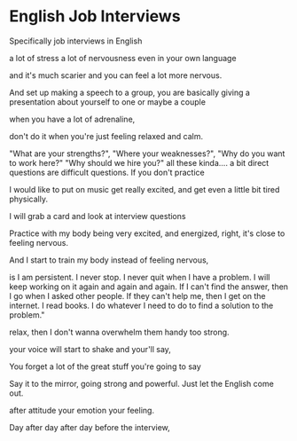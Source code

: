 # English Job Interviews

Specifically job interviews in  English

a lot of stress a lot of nervousness even in your own language

and it's much scarier and you can feel a lot more nervous.

And set up making a  speech to a group, you are basically giving a presentation about yourself to one or maybe a couple

when you have a lot of adrenaline,

don't do it when you're just feeling relaxed and calm.

"What are your strengths?",
 "Where your weaknesses?",
"Why do you want to work here?"
"Why should we hire you?"
 all these kinda.... a bit direct questions are difficult questions. If you don't practice

I would like to put on music get really excited, and get even a little bit tired physically.

I will grab a card and look at interview questions

Practice with my body being very excited, and energized, right, it's close to feeling nervous.

And I start to train my body instead of feeling nervous,

is I am persistent.
I never stop. I never quit when I have a problem. I will keep working on it again and again and again.
If I can't find the answer,
then I go when I asked other people. If they can't help me, then I get on the
internet.
I read books. I do whatever I need to do to find a solution to the problem."

relax, then I don't wanna overwhelm them handy too strong.

your voice will start to shake and your'll say,

You forget a lot of the great stuff you're going to say

Say it to the mirror, going strong and powerful. Just let the English come out.

after attitude your emotion your feeling.

Day after day after day before the interview,


